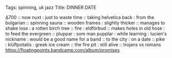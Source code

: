 Tags: spinning, uk jazz 
Title: DINNER DATE 
  
∆700 :: now nuxt : just to waste time :: taking helvetica back : from the bulgarian :: spinning sauna :: wooden frames : slightly thicker :: manages to shake lose : a rotten birch tree :: fire : eldförbud :: makes holes in old hose : to feed the evergreen :: pluppar : som man pupplar : while learning : lucien's nickname : would be a good name for a band :: to the city : on a date :: pike : klüftpotatis : greek ice cream :: the fire pit : still alive :: trojans vs romans  
<https://floatingpoints.bandcamp.com/album/promises>  
